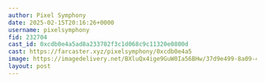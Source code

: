 ```yaml
---
author: Pixel Symphony
date: 2025-02-15T20:16:26+0000
username: pixelsymphony
fid: 232704
cast_id: 0xcdb0e4a5ad8a233702f3c1d068c9c11320e0800d
cast: https://farcaster.xyz/pixelsymphony/0xcdb0e4a5
image: https://imagedelivery.net/BXluQx4ige9GuW0Ia56BHw/37d9e499-8a09-44dc-030c-4aea7a968200/original
layout: post
---
```


<img src='https://imagedelivery.net/BXluQx4ige9GuW0Ia56BHw/37d9e499-8a09-44dc-030c-4aea7a968200/original' alt='' referrerpolicy='no-referrer'/>
